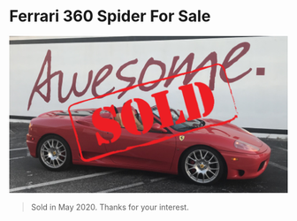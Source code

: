 # Ferrari 360 Spider For Sale

![Ferrari 360 Spider](2001%20Ferrari%20360%20Spider%20sold.jpg "Ferrari 360 Spider")

>Sold in May 2020. Thanks for your interest.
